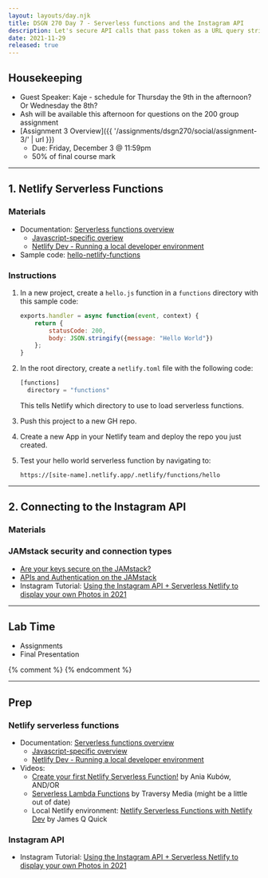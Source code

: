 ```yaml
---
layout: layouts/day.njk
title: DSGN 270 Day 7 - Serverless functions and the Instagram API
description: Let's secure API calls that pass token as a URL query string.
date: 2021-11-29
released: true
---
```


## Housekeeping
- Guest Speaker: Kaje - schedule for Thursday the 9th in the afternoon? Or Wednesday the 8th?
- Ash will be available this afternoon for questions on the 200 group assignment
- [Assignment 3 Overview]({{ '/assignments/dsgn270/social/assignment-3/' | url }})
    - Due: Friday, December 3 @ 11:59pm
    - 50% of final course mark

---

## 1. Netlify Serverless Functions
### Materials
- Documentation: [Serverless functions overview](https://docs.netlify.com/functions/overview/)
    - [Javascript-specific overiew](https://docs.netlify.com/functions/build-with-javascript/)
    - [Netlify Dev - Running a local developer environment](https://docs.netlify.com/cli/get-started/#netlify-dev)
- Sample code: [hello-netlify-functions](https://github.com/acidtone/hello-netlify-functions)

### Instructions
1. In a new project, create a `hello.js` function in a `functions` directory with this sample code:
    ```js
    exports.handler = async function(event, context) {
        return {
            statusCode: 200,
            body: JSON.stringify({message: "Hello World"})
        };
    }
    ```
2. In the root directory, create a `netlify.toml` file with the following code:

    ```js
    [functions]
      directory = "functions"
    ```

    This tells Netlify which directory to use to load serverless functions.
3. Push this project to a new GH repo.
4. Create a new App in your Netlify team and deploy the repo you just created.
5. Test your hello world serverless function by navigating to:

    ```
    https://[site-name].netlify.app/.netlify/functions/hello
    ```

---

## 2. Connecting to the Instagram API
### Materials
### JAMstack security and connection types
- [Are your keys secure on the JAMstack?](https://dev.to/shortdiv/are-your-keys-secure-on-the-jamstack-pin)
- [APIs and Authentication on the JAMstack ](https://css-tricks.com/apis-and-authentication-on-the-jamstack/)
- Instagram Tutorial: [Using the Instagram API + Serverless Netlify to display your own Photos in 2021](https://harrisonkolor.medium.com/using-the-instagram-api-serverless-netlify-to-display-your-own-photos-in-2021-7923014522d0)

---

## Lab Time
- Assignments
- Final Presentation

{% comment %}
{% endcomment %}

---

## Prep

### Netlify serverless functions
- Documentation: [Serverless functions overview](https://docs.netlify.com/functions/overview/)
    - [Javascript-specific overview](https://docs.netlify.com/functions/build-with-javascript/)
    - [Netlify Dev - Running a local developer environment](https://docs.netlify.com/cli/get-started/#netlify-dev)
- Videos:
    - [Create your first Netlify Serverless Function!](https://www.youtube.com/watch?v=n_KASTN0gUE) by Ania Kubów, AND/OR
    - [Serverless Lambda Functions](https://www.youtube.com/watch?v=drJwMlD9Mjo) by Traversy Media (might be a little out of date)
    - Local Netlify environment: [Netlify Serverless Functions with Netlify Dev](https://www.youtube.com/watch?v=bVmUHvVK8Hs) by James Q Quick

### Instagram API
- Instagram Tutorial: [Using the Instagram API + Serverless Netlify to display your own Photos in 2021](https://harrisonkolor.medium.com/using-the-instagram-api-serverless-netlify-to-display-your-own-photos-in-2021-7923014522d0)
